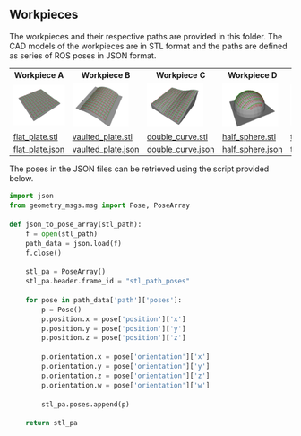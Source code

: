 ## Workpieces

The workpieces and their respective paths are provided in this folder. The CAD models of the workpieces are in STL format and the paths are defined as series of ROS poses in JSON format.

<table>
    <tr>
        <th>Workpiece A</th>
        <th>Workpiece B</th>
        <th>Workpiece C</th>
        <th>Workpiece D</th>
        <th>Workpiece E</th>
    </tr>
    <tr>
        <td><img src="img/A.png" width="100"/></td>
        <td><img src="img/B.png" width="100"/></td>
        <td><img src="img/C.png" width="100"/></td>
        <td><img src="img/D.png" width="100"/></td>
        <td><img src="img/E.png" width="100"/></td>
    </tr>
    <tr>
        <td><a href="stl/flat_plate.stl">flat_plate.stl</a></td>
        <td><a href="stl/vaulted_plate.stl">vaulted_plate.stl</a></td>
        <td><a href="stl/double_curve.stl">double_curve.stl</a></td>
        <td><a href="stl/half_sphere.stl">half_sphere.stl</a></td>
        <td><a href="stl/three_arc.stl">three_arc.stl</a></td>
    </tr>
    <tr>
        <td><a href="paths/flat_plate.json">flat_plate.json</a></td>
        <td><a href="paths/vaulted_plate.json">vaulted_plate.json</a></td>
        <td><a href="paths/double_curve.json">double_curve.json</a></td>
        <td><a href="paths/half_sphere.json">half_sphere.json</a></td>
        <td><a href="paths/three_arc.json">three_arc.json</a></td>
    </tr>
</table>

The poses in the JSON files can be retrieved using the script provided below.

```python
import json
from geometry_msgs.msg import Pose, PoseArray 

def json_to_pose_array(stl_path):
    f = open(stl_path)
    path_data = json.load(f)
    f.close()

    stl_pa = PoseArray()
    stl_pa.header.frame_id = "stl_path_poses"

    for pose in path_data['path']['poses']:
        p = Pose()
        p.position.x = pose['position']['x']
        p.position.y = pose['position']['y']
        p.position.z = pose['position']['z']

        p.orientation.x = pose['orientation']['x']
        p.orientation.y = pose['orientation']['y']
        p.orientation.z = pose['orientation']['z']
        p.orientation.w = pose['orientation']['w']

        stl_pa.poses.append(p)

    return stl_pa
```
